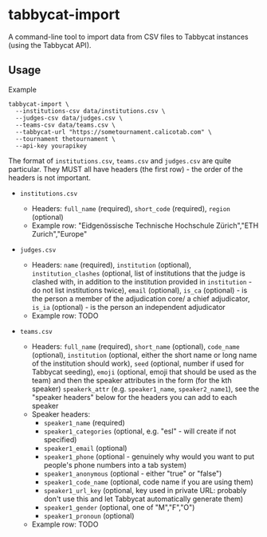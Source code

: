 # tabbycat-import

A command-line tool to import data from CSV files to Tabbycat instances (using
the Tabbycat API).

## Usage

Example

```
tabbycat-import \
  --institutions-csv data/institutions.csv \
  --judges-csv data/judges.csv \
  --teams-csv data/teams.csv \
  --tabbycat-url "https://sometournament.calicotab.com" \
  --tournament thetournament \
  --api-key yourapikey
```

The format of `institutions.csv`, `teams.csv` and `judges.csv` are quite
particular. They MUST all have headers (the first row) - the order of the
headers is not important.

- `institutions.csv`
  - Headers: `full_name` (required), `short_code` (required), `region`
              (optional)
  - Example row: "Eidgenössische Technische Hochschule Zürich","ETH Zurich","Europe"

- `judges.csv`
  - Headers: `name` (required), `institution` (optional), `institution_clashes`
              (optional, list of institutions that the judge is clashed with,
               in addition to the institution provided in `institution` - do not
               list institutions twice), `email` (optional), `is_ca` (optional)
               - is the person a member of the adjudication core/
               a chief adjudicator, `is_ia` (optional) - is the person an
               independent adjudicator
  - Example row: TODO

- `teams.csv`
  - Headers: `full_name` (required), `short_name` (optional), `code_name`
              (optional), `institution` (optional,  either the short name or
              long name of the institution should work), `seed` (optional,
              number if used for Tabbycat seeding), `emoji` (optional, emoji
              that should be used as the team)
              and then the speaker attributes
              in the form (for the kth speaker) `speakerk_attr`
              (e.g. `speaker1_name`, `speaker2_name1`), see the
              "speaker headers" below for the headers you can add to each
              speaker
  - Speaker headers:
    - `speaker1_name` (required)
    - `speaker1_categories` (optional, e.g. "esl" - will create if not specified)
    - `speaker1_email` (optional)
    - `speaker1_phone` (optional - genuinely why would you want to put
                                  people's phone numbers into a tab
                                  system)
    - `speaker1_anonymous` (optional - either "true" or "false")
    - `speaker1_code_name` (optional, code name if you are using them)
    - `speaker1_url_key` (optional, key used in private URL: probably don't use
                this and let Tabbycat automatically generate them)
    - `speaker1_gender` (optional, one of "M","F","O")
    - `speaker1_pronoun` (optional)
  - Example row: TODO
